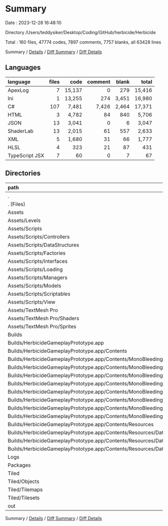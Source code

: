 # Summary

Date : 2023-12-28 16:48:10

Directory /Users/teddysiker/Desktop/Coding/GitHub/herbicide/Herbicide

Total : 160 files,  47774 codes, 7897 comments, 7757 blanks, all 63428 lines

Summary / [Details](details.md) / [Diff Summary](diff.md) / [Diff Details](diff-details.md)

## Languages
| language | files | code | comment | blank | total |
| :--- | ---: | ---: | ---: | ---: | ---: |
| ApexLog | 7 | 15,137 | 0 | 279 | 15,416 |
| Ini | 1 | 13,255 | 274 | 3,451 | 16,980 |
| C# | 107 | 7,481 | 7,426 | 2,464 | 17,371 |
| HTML | 3 | 4,782 | 84 | 840 | 5,706 |
| JSON | 13 | 3,041 | 0 | 6 | 3,047 |
| ShaderLab | 13 | 2,015 | 61 | 557 | 2,633 |
| XML | 5 | 1,680 | 31 | 66 | 1,777 |
| HLSL | 4 | 323 | 21 | 87 | 431 |
| TypeScript JSX | 7 | 60 | 0 | 7 | 67 |

## Directories
| path | files | code | comment | blank | total |
| :--- | ---: | ---: | ---: | ---: | ---: |
| . | 160 | 47,774 | 7,897 | 7,757 | 63,428 |
| . (Files) | 1 | 922 | 1 | 1 | 924 |
| Assets | 130 | 10,747 | 7,508 | 3,111 | 21,366 |
| Assets/Levels | 5 | 773 | 0 | 1 | 774 |
| Assets/Scripts | 107 | 7,481 | 7,426 | 2,464 | 17,371 |
| Assets/Scripts/Controllers | 32 | 3,174 | 2,567 | 919 | 6,660 |
| Assets/Scripts/DataStructures | 5 | 117 | 97 | 29 | 243 |
| Assets/Scripts/Factories | 14 | 558 | 663 | 215 | 1,436 |
| Assets/Scripts/Interfaces | 2 | 37 | 143 | 27 | 207 |
| Assets/Scripts/Loading | 5 | 340 | 295 | 79 | 714 |
| Assets/Scripts/Managers | 4 | 937 | 568 | 220 | 1,725 |
| Assets/Scripts/Models | 40 | 1,974 | 2,808 | 880 | 5,662 |
| Assets/Scripts/Scriptables | 2 | 44 | 71 | 20 | 135 |
| Assets/Scripts/View | 3 | 300 | 214 | 75 | 589 |
| Assets/TextMesh Pro | 18 | 2,493 | 82 | 646 | 3,221 |
| Assets/TextMesh Pro/Shaders | 17 | 2,338 | 82 | 644 | 3,064 |
| Assets/TextMesh Pro/Sprites | 1 | 155 | 0 | 2 | 157 |
| Builds | 8 | 18,565 | 388 | 4,354 | 23,307 |
| Builds/HerbicideGameplayPrototype.app | 8 | 18,565 | 388 | 4,354 | 23,307 |
| Builds/HerbicideGameplayPrototype.app/Contents | 8 | 18,565 | 388 | 4,354 | 23,307 |
| Builds/HerbicideGameplayPrototype.app/Contents/MonoBleedingEdge | 5 | 18,562 | 388 | 4,353 | 23,303 |
| Builds/HerbicideGameplayPrototype.app/Contents/MonoBleedingEdge/etc | 5 | 18,562 | 388 | 4,353 | 23,303 |
| Builds/HerbicideGameplayPrototype.app/Contents/MonoBleedingEdge/etc/mono | 5 | 18,562 | 388 | 4,353 | 23,303 |
| Builds/HerbicideGameplayPrototype.app/Contents/MonoBleedingEdge/etc/mono (Files) | 1 | 13,255 | 274 | 3,451 | 16,980 |
| Builds/HerbicideGameplayPrototype.app/Contents/MonoBleedingEdge/etc/mono/2.0 | 1 | 1,594 | 28 | 280 | 1,902 |
| Builds/HerbicideGameplayPrototype.app/Contents/MonoBleedingEdge/etc/mono/4.0 | 1 | 1,594 | 28 | 280 | 1,902 |
| Builds/HerbicideGameplayPrototype.app/Contents/MonoBleedingEdge/etc/mono/4.5 | 1 | 1,594 | 28 | 280 | 1,902 |
| Builds/HerbicideGameplayPrototype.app/Contents/MonoBleedingEdge/etc/mono/mconfig | 1 | 525 | 30 | 62 | 617 |
| Builds/HerbicideGameplayPrototype.app/Contents/Resources | 3 | 3 | 0 | 1 | 4 |
| Builds/HerbicideGameplayPrototype.app/Contents/Resources/Data | 3 | 3 | 0 | 1 | 4 |
| Builds/HerbicideGameplayPrototype.app/Contents/Resources/Data (Files) | 2 | 2 | 0 | 1 | 3 |
| Builds/HerbicideGameplayPrototype.app/Contents/Resources/Data/StreamingAssets | 1 | 1 | 0 | 0 | 1 |
| Logs | 7 | 15,137 | 0 | 279 | 15,416 |
| Packages | 2 | 509 | 0 | 2 | 511 |
| Tiled | 11 | 609 | 0 | 10 | 619 |
| Tiled/Objects | 1 | 2 | 0 | 1 | 3 |
| Tiled/Tilemaps | 3 | 547 | 0 | 2 | 549 |
| Tiled/Tilesets | 7 | 60 | 0 | 7 | 67 |
| out | 1 | 1,285 | 0 | 0 | 1,285 |

Summary / [Details](details.md) / [Diff Summary](diff.md) / [Diff Details](diff-details.md)